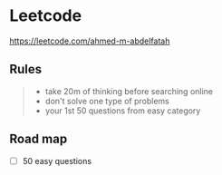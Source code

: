 # Leetcode
https://leetcode.com/ahmed-m-abdelfatah

## Rules
> - take 20m of thinking before searching online
> - don't solve one type of problems
> - your 1st 50 questions from easy category

## Road map
- [ ] 50 easy questions
